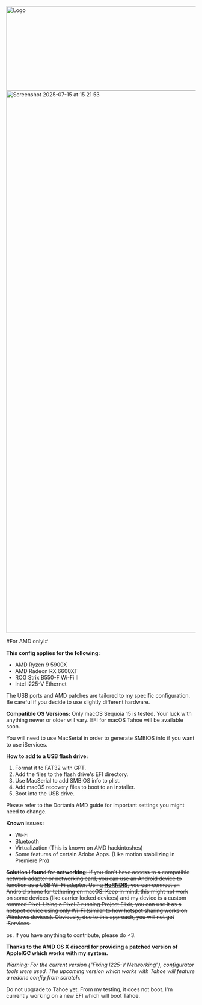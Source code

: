 <img width="614" height="224" alt="Logo" src="https://github.com/user-attachments/assets/7c6032d0-51f0-4b01-a036-14700149fe98" />



<img width="2560" height="1440" alt="Screenshot 2025-07-15 at 15 21 53" src="https://github.com/user-attachments/assets/93b97780-86f2-40cf-a051-66ab77afec58" />

#For AMD only!#

**This config applies for the following:**
 - AMD Ryzen 9 5900X
 - AMD Radeon RX 6600XT
 - ROG Strix B550-F Wi-Fi II
 - Intel I225-V Ethernet

The USB ports and AMD patches are tailored to my specific configuration. Be careful if you decide to use slightly different hardware.

**Compatible OS Versions:**
Only macOS Sequoia 15 is tested. Your luck with anything newer or older will vary.
EFI for macOS Tahoe will be available soon.

You will need to use MacSerial in order to generate SMBIOS info if you want to use iServices.

**How to add to a USB flash drive:**
1. Format it to FAT32 with GPT.
2. Add the files to the flash drive's EFI directory.
3. Use MacSerial to add SMBIOS info to plist.
4. Add macOS recovery files to boot to an installer.
6. Boot into the USB drive.

Please refer to the Dortania AMD guide for important settings you might need to change.

**Known issues:**
 - Wi-Fi
 - Bluetooth
 - Virtualization (This is known on AMD hackintoshes)
 - Some features of certain Adobe Apps. (Like motion stabilizing in Premiere Pro)

~~**Solution I found for networking:** If you don't have access to a compatible network adapter or networking card, you can use an Android device to function as a USB Wi-Fi adapter. Using **[HoRNDIS](https://github.com/jwise/HoRNDIS)**, you can connect an Android phone for tethering on macOS. Keep in mind, this might not work on some devices (like carrier locked devices) and my device is a custom rommed Pixel. Using a Pixel 3 running Project Elixir, you can use it as a hotspot device using only Wi-Fi (similar to how hotspot sharing works on Windows devices). Obviously, due to this approach, you will not get iServices.~~

ps. If you have anything to contribute, please do <3.

**Thanks to the AMD OS X discord for providing a patched version of AppleIGC which works with my system.**

*Warning: For the current version ("Fixing I225-V Networking"), configurator tools were used. The upcoming version which works with Tahoe will feature a redone config from scratch.*

Do not upgrade to Tahoe yet. From my testing, it does not boot. I'm currently working on a new EFI which will boot Tahoe.

